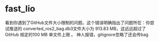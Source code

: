 # fast_lio
看到你遇到了GitHub文件大小限制的问题。这个错误明确指出了问题所在：你尝试推送的 converted_ros2_bag.db3文件大小为 ​​913.83 MB​​，这远远超过了 GitHub 规定的 ​​100 MB​​ 单文件上限
。
神人报错，gitignore忽略了还会传bag
